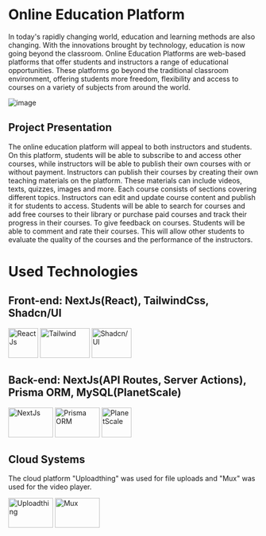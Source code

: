 # Online Education Platform

In today's rapidly changing world, education and learning methods are also changing. With the innovations brought by technology, education is now going beyond the classroom. Online Education Platforms are web-based platforms that offer students and instructors a range of educational opportunities. These platforms go beyond the traditional classroom environment, offering students more freedom, flexibility and access to courses on a variety of subjects from around the world.


![image](https://github.com/berathazer/graduation-project/assets/93477233/65f3f696-629b-4f67-a335-66d38a07f9b6)



## Project Presentation

The online education platform will appeal to both instructors and students. On this platform, students will be able to subscribe to and access other courses, while instructors will be able to publish their own courses with or without payment. Instructors can publish their courses by creating their own teaching materials on the platform. These materials can include videos, texts, quizzes, images and more. Each course consists of sections covering different topics. Instructors can edit and update course content and publish it for students to access. Students will be able to search for courses and add free courses to their library or purchase paid courses and track their progress in their courses. To give feedback on courses. Students will be able to comment and rate their courses. This will allow other students to evaluate the quality of the courses and the performance of the instructors.


# Used Technologies
## Front-end: NextJs(React), TailwindCss, Shadcn/UI

<img src="https://github.com/berathazer/graduation-project/assets/93477233/29686f2d-2c67-4b69-8cb7-875370fb7f3e" alt="ReactJs" width="60" height="60"/> 
<img src="https://github.com/berathazer/graduation-project/assets/93477233/a6b7e76a-1509-4e7f-920e-756d7e4b9df6" alt="Tailwind" width="100" height="60"/> 
<img src="https://github.com/berathazer/graduation-project/assets/93477233/3c145bae-b564-4978-aa5d-2b55112c5ec0" alt="Shadcn/UI" width="80" height="60"/>


## Back-end: NextJs(API Routes, Server Actions), Prisma ORM, MySQL(PlanetScale)


<img src="https://github.com/berathazer/graduation-project/assets/93477233/d777e96d-2116-487a-b0e9-5a5a46d2ed6a" alt="NextJs" width="90" height="60"/>
<img src="https://github.com/berathazer/graduation-project/assets/93477233/3eca9790-2ecb-42e9-a727-287bd8abac34" alt="Prisma ORM" width="90" height="60"/> 
<img src="https://github.com/berathazer/graduation-project/assets/93477233/1b7a7640-2f54-40c3-8bbc-a3ae6f3a301b" alt="PlanetScale" width="60" height="60"/> 




## Cloud Systems
The cloud platform "Uploadthing" was used for file uploads and "Mux" was used for the video player.


<img src="https://github.com/berathazer/graduation-project/assets/93477233/46ca736e-5674-4cf8-b8fa-958b0ae14014" alt="Uploadthing" width="90" height="60"/>
<img src="https://github.com/berathazer/graduation-project/assets/93477233/95602af6-5073-4b9e-bfda-0966df96a712" alt="Mux" width="90" height="60"/> 




